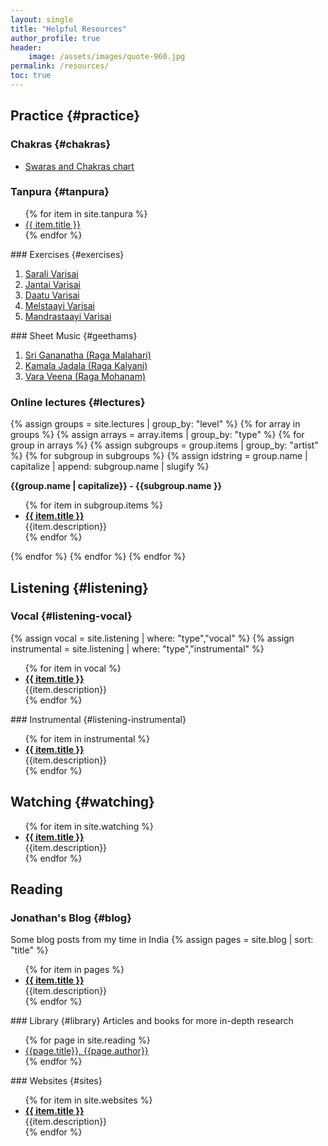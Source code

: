 ```yaml
---
layout: single
title: "Helpful Resources"
author_profile: true
header:
    image: /assets/images/quote-960.jpg
permalink: /resources/
toc: true
---
```

## Practice {#practice}
### Chakras {#chakras}
<ul><li><a href="../assets/images/chakras_and_swaras.png">Swaras and Chakras chart</a></li></ul>

### Tanpura {#tanpura}
<ul>
 {% for item in site.tanpura %}
<li><a href="{{ item.video }}" target="_blank">{{ item.title }}</a></li>
{% endfor %}
</ul>
### Exercises {#exercises}
<ol>
<li><a href="../assets/pdf/sarali-varisai-complete.pdf">Sarali Varisai</a></li>
<li><a href="../assets/pdf/jantai-varisai-complete.pdf">Jantai Varisai </a></li>
<li><a href="../assets/pdf/daatu-varisai-complete.pdf">Daatu Varisai </a></li>
<li><a href="../assets/pdf/melstaayi-varisai-complete.pdf">Melstaayi Varisai </a></li>
<li><a href="../assets/pdf/mandrastaayi-varisai-complete.pdf">Mandrastaayi Varisai </a></li>
</ol>
### Sheet Music {#geethams}
<ol>
    <li><a href="../assets/pdf/lambodara-geetham.pdf">Sri Gananatha (Raga Malahari)</a></li>
    <li><a href="../assets/pdf/KamalaJadalaDocumentation.pdf">Kamala Jadala (Raga Kalyani)</a></li>
    <li><a href="http://www.shivkumar.org/music/varnams/varaveena-geetham.pdf">Vara Veena (Raga Mohanam)</a></li>
    
</ol>

### Online lectures {#lectures}
{% assign groups = site.lectures | group_by: "level" %}
{% for array in groups %}
{% assign arrays = array.items | group_by: "type" %}
{% for group in arrays %}
{% assign subgroups = group.items | group_by: "artist" %}
{% for subgroup in subgroups %}
{% assign idstring = group.name | capitalize | append: subgroup.name | slugify %}
<p id="idstring"><b>{{group.name | capitalize}} - {{subgroup.name }}</b></p> 
<ul>
{% for item in subgroup.items %}
<li><a href="{{ item.video }}" target="_blank"><b>{{ item.title }}</b></a><br>
{{item.description}}</li>
{% endfor %}
</ul>
{% endfor %}
{% endfor %}
{% endfor %}

## Listening {#listening}
### Vocal {#listening-vocal}
{% assign vocal = site.listening | where: "type","vocal" %}
{% assign instrumental = site.listening | where: "type","instrumental" %}
<ul>
{% for item in vocal %}
<li><a href="{{ item.video }}" target="_blank"><b>{{ item.title }}</b></a><br>
{{item.description}}</li>
{% endfor %}
</ul>
### Instrumental {#listening-instrumental}
<ul>
{% for item in instrumental %}
<li><a href="{{ item.video }}" target="_blank"><b>{{ item.title }}</b></a><br>
{{item.description}}</li>
{% endfor %}
</ul>

## Watching {#watching}
<ul>
{% for item in site.watching %}
<li><a href="{{ item.video }}" target="_blank"><b>{{ item.title }}</b></a><br>
{{item.description}}</li>
{% endfor %}
</ul>

## Reading
### Jonathan's Blog {#blog}
Some blog posts from my time in India
{% assign pages = site.blog | sort: "title" %}
 <ul>
 {% for item in pages %}
<li><a href="{{ item.url }}"><b>{{ item.title }}</b></a><br>
{{item.description}}</li>
{% endfor %}
</ul>
### Library {#library}
Articles and books for more in-depth research
<ul>
    {% for page in site.reading %}
    <li><a href="../assets/pdf/{{page.title}}.pdf">{{page.title}}, {{page.author}}</a></li>
    {% endfor %}    
</ul>
### Websites {#sites}
 <ul>
 {% for item in site.websites %}
<li><a href="{{ item.link }}" target="_blank"><b>{{ item.title }}</b></a><br>
{{item.description}}</li>
{% endfor %}
</ul>
